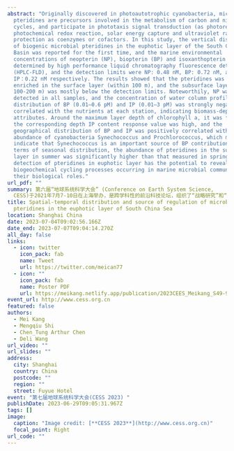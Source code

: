 ```yaml
---
abstract: "Originally discovered in photoautotrophic cyanobacteria, microbial
  pteridines are precursors involved in the metabolism of carbon and nitrogen
  cycles, and participate in phototaxis signal transduction (as photoreceptor),
  photochemical redox reaction, solar energy capture and ultraviolet radiation
  protection as coenzymes or cofactors. In this study, the vertical distribution
  of biogenic microbial pteridines in the euphotic layer of the South China Sea
  Basin was reported for the first time, and the marine environmental
  concentrations of neopterin (NP), biopterin (BP) and isoxanthopterin (IP) were
  determined by high performance liquid chromatography fluorescence detector
  (HPLC-FLD), and the detection limits were NP: 0.48 nM, BP: 0.72 nM, and
  IP：0.22 nM respectively. The results showed that the pteridines was mainly
  enriched in the surface layer (within 100 m), and the subsurface layer (at
  100-200 m) was mostly below the detection limits. Noteworthily, NP was not
  detected in all samples, and the concentration of water column profile
  distribution of BP (0.01–0.6 pM) and IP (0.01–3 pM) was strongly negatively
  correlated with the nutrients at each station, indicating biomass-dependent
  attributes. Around the maximum layer depth of chlorophyll a, it was found that
  the corresponding depth IP content response value was high, and the
  geographical distribution of BP and IP was positively correlated with the
  abundance of cyanobacteria Synechococcus and Prochlorococcus, which may
  indicate that Synechococcus is an important source of BP contribution. In
  terms of seasonal distribution, the abundance of pteridines in the surface
  layer in summer was significantly higher than that measured in spring. The
  detection of pteridines in euphotic layer has the potential to reveal the
  biogeochemical cycling processes occurring in marine microbial communities and
  their biological roles."
url_pdf: ""
summary: 第六届“地球系统科学大会” (Conference on Earth System Science,
  CESS)于2021年7月7-10日在上海举办，是跨学科性的前沿科技论坛，组织了“战略研究”和“青年论坛”。CESS是以地球科学学科交叉为特色的学术盛会。其目标在于促进横跨圈层、穿越时空的学术研讨，推动地球科学研究的海陆结合、古今结合、生命科学与地球科学结合、以及科学与技术的结合。
title: Spatial-temporal distribution and source of regulation of microbial
  pteridines in the euphotic layer of South China Sea
location: Shanghai China
date: 2023-07-04T09:02:56.166Z
date_end: 2023-07-07T09:04:14.270Z
all_day: false
links:
  - icon: twitter
    icon_pack: fab
    name: Tweet
    url: https://twitter.com/meican77
  - icon: ""
    icon_pack: fab
    name: Poster PDF
    url: https://meikang.netlify.app/publication/2023CEES_Meikang_S49-9-8S_Poster.pdf
event_url: http://www.cess.org.cn
featured: false
authors:
  - Mei Kang
  - Mengqiu Shi
  - Chen_Tung Arthur Chen
  - Deli Wang
url_video: ""
url_slides: ""
address:
  city: Shanghai
  country: China
  postcode: ""
  region: ""
  street: Fuyue Hotel
event: "第七届地球系统科学大会(CESS 2023) "
publishDate: 2023-06-29T09:05:31.967Z
tags: []
image:
  caption: "Image credit: [**CESS 2023**](http://www.cess.org.cn)"
  focal_point: Right
url_code: ""
---
```

